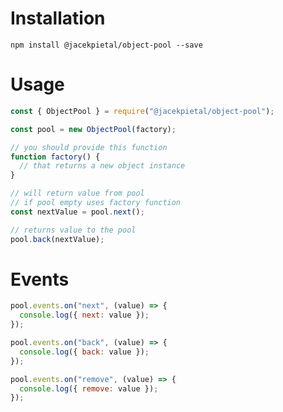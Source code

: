 # Installation

`npm install @jacekpietal/object-pool --save`

# Usage

```javascript
const { ObjectPool } = require("@jacekpietal/object-pool");

const pool = new ObjectPool(factory);

// you should provide this function
function factory() {
  // that returns a new object instance
}

// will return value from pool
// if pool empty uses factory function
const nextValue = pool.next();

// returns value to the pool
pool.back(nextValue);
```

# Events

```javascript
pool.events.on("next", (value) => {
  console.log({ next: value });
});

pool.events.on("back", (value) => {
  console.log({ back: value });
});

pool.events.on("remove", (value) => {
  console.log({ remove: value });
});
```
